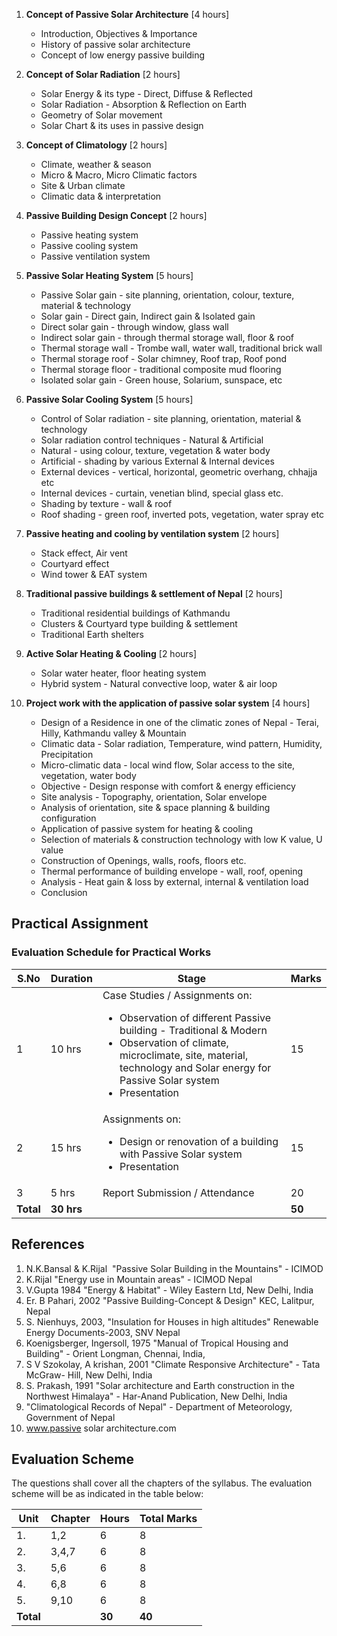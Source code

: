 1. **Concept of Passive Solar Architecture** [4 hours]
    * Introduction, Objectives & Importance
    * History of passive solar architecture
    * Concept of low energy passive building

2. **Concept of Solar Radiation** [2 hours]
    * Solar Energy & its type - Direct, Diffuse & Reflected
    * Solar Radiation - Absorption & Reflection on Earth
    * Geometry of Solar movement
    * Solar Chart & its uses in passive design

3. **Concept of Climatology** [2 hours]
    * Climate, weather & season
    * Micro & Macro, Micro Climatic factors
    * Site & Urban climate
    * Climatic data & interpretation

4. **Passive Building Design Concept** [2 hours]
    * Passive heating system
    * Passive cooling system
    * Passive ventilation system

5. **Passive Solar Heating System** [5 hours]
    * Passive Solar gain - site planning, orientation, colour, texture, material & technology
    * Solar gain - Direct gain, Indirect gain & Isolated gain
    * Direct solar gain - through window, glass wall
    * Indirect solar gain - through thermal storage wall, floor & roof
    * Thermal storage wall - Trombe wall, water wall, traditional brick wall
    * Thermal storage roof - Solar chimney, Roof trap, Roof pond
    * Thermal storage floor - traditional composite mud flooring
    * Isolated solar gain - Green house, Solarium, sunspace, etc

6. **Passive Solar Cooling System** [5 hours]
    * Control of Solar radiation - site planning, orientation, material & technology
    * Solar radiation control techniques - Natural & Artificial
    * Natural - using colour, texture, vegetation & water body
    * Artificial - shading by various External & Internal devices
    * External devices - vertical, horizontal, geometric overhang, chhajja etc
    * Internal devices - curtain, venetian blind, special glass etc.
    * Shading by texture - wall & roof
    * Roof shading - green roof, inverted pots, vegetation, water spray etc

7. **Passive heating and cooling by ventilation system** [2 hours]
    * Stack effect, Air vent
    * Courtyard effect
    * Wind tower & EAT system

8. **Traditional passive buildings & settlement of Nepal** [2 hours]
    * Traditional residential buildings of Kathmandu
    * Clusters & Courtyard type building & settlement
    * Traditional Earth shelters

9. **Active Solar Heating & Cooling** [2 hours]
    * Solar water heater, floor heating system
    * Hybrid system - Natural convective loop, water & air loop

10. **Project work with the application of passive solar system** [4 hours]
    * Design of a Residence in one of the climatic zones of Nepal - Terai, Hilly, Kathmandu valley & Mountain
    * Climatic data - Solar radiation, Temperature, wind pattern, Humidity, Precipitation
    * Micro-climatic data - local wind flow, Solar access to the site, vegetation, water body
    * Objective - Design response with comfort & energy efficiency
    * Site analysis - Topography, orientation, Solar envelope
    * Analysis of orientation, site & space planning & building configuration
    * Application of passive system for heating & cooling
    * Selection of materials & construction technology with low K value, U value
    * Construction of Openings, walls, roofs, floors etc.
    * Thermal performance of building envelope - wall, roof, opening
    * Analysis - Heat gain & loss by external, internal & ventilation load
    * Conclusion

## Practical Assignment

### Evaluation Schedule for Practical Works

| S.No      | Duration   | Stage                                                                                                                                                                                                                                                     | Marks  |
| --------- | ---------- | --------------------------------------------------------------------------------------------------------------------------------------------------------------------------------------------------------------------------------------------------------- | ------ |
| 1         | 10 hrs     | Case Studies / Assignments on: <ul><li>Observation of different Passive building - Traditional & Modern</li><li>Observation of climate, microclimate, site, material, technology and Solar energy for Passive Solar system</li><li>Presentation</li></ul> | 15     |
| 2         | 15 hrs     | Assignments on: <ul><li>Design or renovation of a building with Passive Solar system</li><li>Presentation</li></ul>                                                                                                                                       | 15     |
| 3         | 5 hrs      | Report Submission / Attendance                                                                                                                                                                                                                            | 20     |
| **Total** | **30 hrs** |                                                                                                                                                                                                                                                           | **50** |

## References

1. N.K.Bansal & K.Rijal  "Passive Solar Building in the Mountains" - ICIMOD
2. K.Rijal "Energy use in Mountain areas" - ICIMOD Nepal
3. V.Gupta 1984 "Energy & Habitat" - Wiley Eastern Ltd, New Delhi, India
4. Er. B Pahari, 2002 "Passive Building-Concept & Design" KEC, Lalitpur, Nepal
5. S. Nienhuys, 2003, "Insulation for Houses in high altitudes" Renewable Energy Documents-2003, SNV Nepal
6. Koenigsberger, Ingersoll, 1975 "Manual of Tropical Housing and Building" - Orient Longman, Chennai, India,
7. S V Szokolay, A krishan, 2001 "Climate Responsive Architecture" - Tata McGraw- Hill, New Delhi, India
8. S. Prakash, 1991 "Solar architecture and Earth construction in the Northwest Himalaya" - Har-Anand Publication, New Delhi, India
9. "Climatological Records of Nepal" - Department of Meteorology, Government of Nepal
10. www.passive solar architecture.com

## Evaluation Scheme

The questions shall cover all the chapters of the syllabus. The evaluation scheme will be as indicated in the table below:

| Unit      | Chapter | Hours  | Total Marks |
| --------- | ------- | ------ | ----------- |
| 1.        | 1,2     | 6      | 8           |
| 2.        | 3,4,7   | 6      | 8           |
| 3.        | 5,6     | 6      | 8           |
| 4.        | 6,8     | 6      | 8           |
| 5.        | 9,10    | 6      | 8           |
| **Total** |         | **30** | **40**      |


